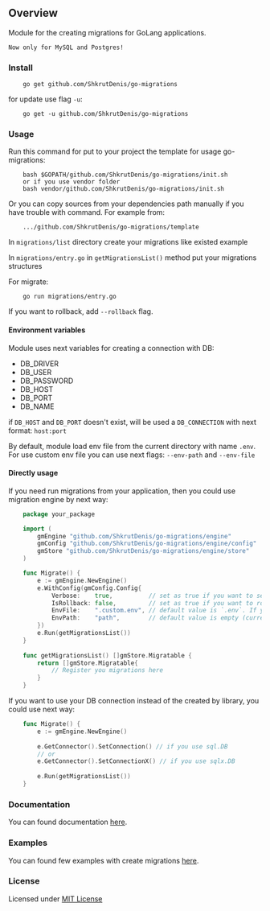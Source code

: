 ## Overview

Module for the creating migrations for GoLang applications.
 
`Now only for MySQL and Postgres!`

### Install

```
    go get github.com/ShkrutDenis/go-migrations
```

for update use flag `-u`:

```
    go get -u github.com/ShkrutDenis/go-migrations
```

### Usage

Run this command for put to your project the template for usage go-migrations:
```
    bash $GOPATH/github.com/ShkrutDenis/go-migrations/init.sh
    or if you use vendor folder
    bash vendor/github.com/ShkrutDenis/go-migrations/init.sh
```

Or you can copy sources from your dependencies path manually if you have trouble with command.
For example from:
```
    .../github.com/ShkrutDenis/go-migrations/template
```

In `migrations/list` directory create your migrations like existed example

In `migrations/entry.go` in `getMigrationsList()` method put your migrations structures

For migrate:
```
    go run migrations/entry.go
```

If you want to rollback, add `--rollback` flag.

#### Environment variables

Module uses next variables for creating a connection with DB:

- DB_DRIVER
- DB_USER
- DB_PASSWORD
- DB_HOST
- DB_PORT
- DB_NAME

if `DB_HOST` and `DB_PORT` doesn't exist, will be used a `DB_CONNECTION` with next format: `host:port`

By default, module load env file from the current directory with name `.env`. For use custom env file you can use next flags: `--env-path` and `--env-file`

#### Directly usage

If you need run migrations from your application, then you could use migration engine by next way:
```go
    package your_package

    import (
        gmEngine "github.com/ShkrutDenis/go-migrations/engine"
        gmConfig "github.com/ShkrutDenis/go-migrations/engine/config"
        gmStore "github.com/ShkrutDenis/go-migrations/engine/store"
    )

    func Migrate() {
        e := gmEngine.NewEngine()
        e.WithConfig(gmConfig.Config{
        	Verbose:    true,          // set as true if you want to see additional logs 
        	IsRollback: false,         // set as true if you want to rollback migrations 
        	EnvFile:    ".custom.env", // default value is `.env`. If ypu need to override set value here 
        	EnvPath:    "path",        // default value is empty (current directory). If you need to override set value here
        })
        e.Run(getMigrationsList())
    }
    
    func getMigrationsList() []gmStore.Migratable {
    	return []gmStore.Migratable{
            // Register you migrations here
        }
    }
```

If you want to use your DB connection instead of the created by library, you could use next way:

```go
    func Migrate() {
        e := gmEngine.NewEngine()
        
        e.GetConnector().SetConnection() // if you use sql.DB
        // or
        e.GetConnector().SetConnectionX() // if you use sqlx.DB
        
        e.Run(getMigrationsList())
    }
```

### Documentation

You can found documentation [here](https://github.com/ShkrutDenis/go-migrations/tree/master/docs).

### Examples

You can found few examples with create migrations [here](https://github.com/ShkrutDenis/go-migrations/tree/master/examples).

### License

Licensed under [MIT License](https://github.com/ShkrutDenis/go-migrations/blob/master/LICENSE)
